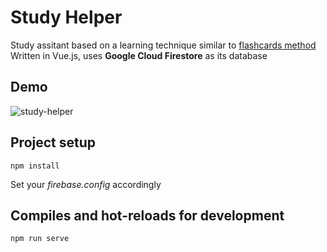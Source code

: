 # Study Helper

Study assitant based on a learning technique similar to [flashcards method](https://en.wikipedia.org/wiki/Leitner_system)\
Written in Vue.js, uses **Google Cloud Firestore** as its database

## Demo

![study-helper](https://user-images.githubusercontent.com/22153965/82132825-34a83d00-97e4-11ea-8dd2-2cfc3635b9c9.gif)

## Project setup
```
npm install
```
Set your *firebase.config* accordingly

## Compiles and hot-reloads for development
```
npm run serve
```
